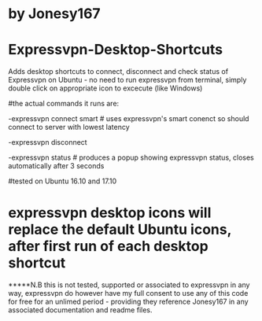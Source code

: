# by Jonesy167
# Expressvpn-Desktop-Shortcuts
Adds desktop shortcuts to connect, disconnect and check status of Expressvpn on Ubuntu - no need to run expressvpn from terminal, simply double click on appropriate icon to excecute (like Windows)


#the actual commands it runs are:
  
  -expressvpn connect smart # uses expressvpn's smart conenct so should connect to server with lowest latency
  
  -expressvpn disconnect
  
  -expressvpn status # produces a popup showing expressvpn status, closes automatically after 3 seconds


#tested on Ubuntu 16.10 and 17.10

# expressvpn desktop icons will replace the default Ubuntu icons, after first run of each desktop shortcut

*****N.B this is not tested, supported or associated to expressvpn in any way, expressvpn do however have my full consent to use any of this code for free for an unlimed period - providing they reference Jonesy167 in any associated documentation and readme files. 
